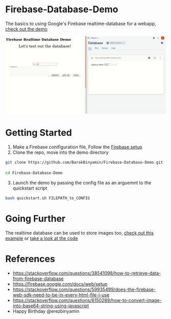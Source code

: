 # Firebase-Database-Demo
The basics to using Google's Firebase realtime-database for a webapp, [check out the demo](https://barakbinyamin.github.io/Firebase-Database-Demo/demo.html)

<img src=demo.gif>


# Getting Started
1. Make a Firebase conifiguration file, Follow the [Firebase setup](Configuration-steps/README.md)
2. Clone the repo, move into the demo directory

```bash
git clone https://github.com/BarakBinyamin/Firebase-Database-Demo.git  

cd Firebase-Database-Demo  
```

3. Launch the demo by passing the config file as an arguemnt to the quickstart script
```bash
bash quickstart.sh FILEPATH_to_CONFIG
```

# Going Further
The realtime database can be used to store images too, [check out this example](https://BarakBinyamin.github.io/image-database/image_demo.html) or [take a look at the code](https://github.com/BarakBinyamin/Firebase-Database-Demo/tree/master/image-database)




# References
- https://stackoverflow.com/questions/38541098/how-to-retrieve-data-from-firebase-database  
- https://firebase.google.com/docs/web/setup
- https://stackoverflow.com/questions/59935499/does-the-firebase-web-sdk-need-to-be-in-every-html-file-i-use  
- https://stackoverflow.com/questions/6150289/how-to-convert-image-into-base64-string-using-javascript  
- Happy Birthday @erezbinyamin
